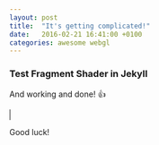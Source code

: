 ```yaml
---
layout: post
title:  "It's getting complicated!"
date:   2016-02-21 16:41:00 +0100
categories: awesome webgl
---
```

### Test Fragment Shader in Jekyll

And working and done! :+1:

<canvas id="renderMe"  style="border: 1px solid grey;" width="640" height="480"></canvas>

<script id="2d-vertex-shader" type="x-shader/x-vertex">
	attribute vec2 a_position;

	void main() {
		gl_Position = vec4( a_position, 0, 1 );
	}
</script>

<script id="2d-fragment-shader" type="x-shader/x-fragment">
	void main() {
		gl_FragColor = vec4( gl_FragCoord.x /640.0 , gl_FragCoord.y / 480.0, 1, 1 );
	}

</script>

<script type="text/javascript">

	var gl;
    var canvas;
    var buffer;

	document.body.onload=function() {

		// Initialize the webGL canvas
        try {
        	canvas = document.getElementById( 'renderMe' );
            gl = canvas.getContext( "webgl" );
            gl.viewportWidth = canvas.width;
            gl.viewportHeight = canvas.height;
        } catch ( e ) {
        }
        if ( !gl ) {
            alert( "Could not initialise WebGL, sorry :-(" );
        }

		gl.viewport( 0, 0, gl.drawingBufferWidth, gl.drawingBufferHeight );

		// Initialize buffer for geometry
		buffer = gl.createBuffer();
		gl.bindBuffer( gl.ARRAY_BUFFER, buffer );
		gl.bufferData(
			gl.ARRAY_BUFFER,
			new Float32Array([
				-1.0, -1.0,
				 1.0, -1.0,
				-1.0,  1.0,
				-1.0,  1.0,
				 1.0, -1.0,
				 1.0,  1.0]),
			gl.STATIC_DRAW
		);

		// Get Shaders and create program
		var shaderScript;
		var shaderSource;
		var vertexShader;
		var fragmentShader;

		shaderScript = document.getElementById( '2d-vertex-shader' );
		shaderSource = shaderScript.text;
		vertexShader = gl.createShader( gl.VERTEX_SHADER );
		gl.shaderSource( vertexShader, shaderSource );
		gl.compileShader( vertexShader );

		shaderScript = document.getElementById( '2d-fragment-shader' );
		shaderSource = shaderScript.text;
		fragmentShader = gl.createShader( gl.FRAGMENT_SHADER );
		gl.shaderSource( fragmentShader, shaderSource );
		gl.compileShader( fragmentShader );

		program = gl.createProgram();
		gl.attachShader( program, vertexShader );
		gl.attachShader( program, fragmentShader );
		gl.linkProgram( program );
		gl.useProgram( program );

		render();		
	}

	function render() {
		window.requestAnimationFrame( render, canvas );

		positionLocation = gl.getAttribLocation( program, "a_position" );
		gl.enableVertexAttribArray( positionLocation );
		gl.vertexAttribPointer( positionLocation, 2, gl.FLOAT, false, 0, 0 );

		gl.drawArrays(gl.TRIANGLES, 0, 6);
	}
</script>

Good luck!
